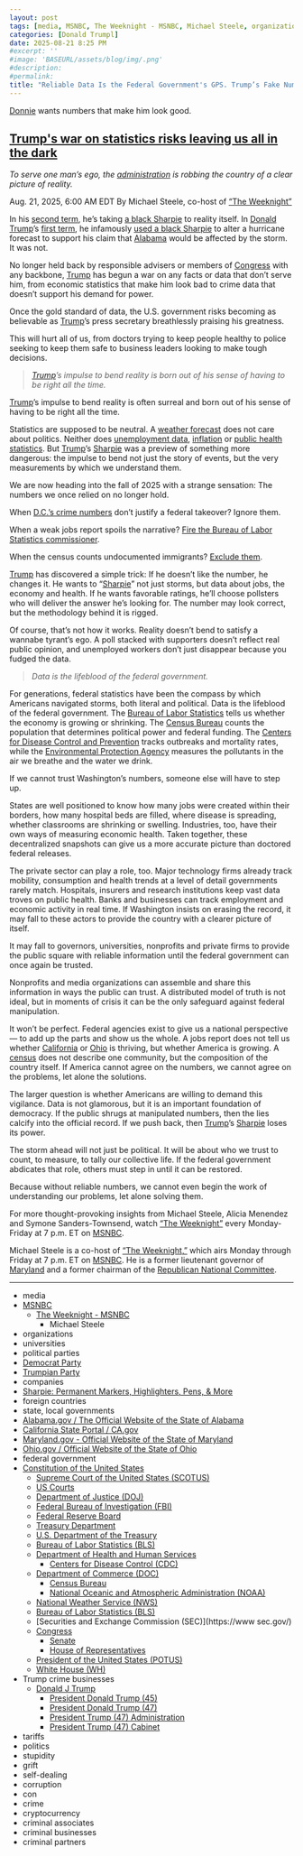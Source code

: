 ```yaml
---
layout: post
tags: [media, MSNBC, The Weeknight - MSNBC, Michael Steele, organizations, universities, political parties, Democrat Party, Trumpian Party, companies, Sharpie –  Permanent Markers Highlighters Pens & More, foreign countries, state local governments, Alabama.gov / The Official Website of the State of Alabama, California State Portal / CA.gov, Maryland.gov - Official Website of the State of Maryland, Ohio.gov / Official Website of the State of Ohio, federal government, Constitution of the United States, Supreme Court of the United States (SCOTUS), US Courts, Department of Justice (DOJ), Federal Bureau of Investigation (FBI), Federal Reserve Board, Treasury Department, U.S. Department of the Treasury, Bureau of Labor Statistics (BLS), Department of Health and Human Services (HHS), Centers for Disease Control (CDC), Department of Commerce (DOC), Census Bureau, National Oceanic and Atmospheric Administration (NOAA), National Weather Service (NWS), Bureau of Labor Statistics (BLS), Securities and Exchange Commission (SEC), Congress, Senate, House of Representatives, President of the United States (POTUS), White House (WH), Trump crime businesses, Donald J Trump, President Donald Trump (45), President Donald Trump (47), President Trump (47) Administration, President Trump (47) Cabinet, tariffs, politics, stupidity, grift, self-dealing, corruption, con, crime, cryptocurrency, criminal associates, criminal businesses, criminal partners]
categories: [Donald Trumpl]
date: 2025-08-21 8:25 PM 
#excerpt: ''
#image: 'BASEURL/assets/blog/img/.png'
#description:
#permalink:
title: "Reliable Data Is the Federal Government's GPS. Trump’s Fake Numbers Would Be Like Driving at Night Without Headlights"
---
```


[Donnie](https://www.donaldjtrump.com/) wants numbers that make him look good. 

## [Trump's war on statistics risks leaving us all in the dark](https://www.msnbc.com/opinion/msnbc-opinion/trump-statistics-crime-economy-health-rcna226069)

*To serve one man’s ego, the [administration](https://www.whitehouse.gov/administration/) is robbing the country of a clear picture of reality.*

Aug. 21, 2025, 6:00 AM EDT
By Michael Steele, co-host of [“The Weeknight”](https://www.msnbc.com/weeknight)


In his [second term](https://www.whitehouse.gov/administration/donald-j-trump/), he’s taking [a black Sharpie](https://www.msnbc.com/msnbc/watch/sharpie-gate-president-trump-s-alternate-hurricane-map-68235845962) to reality itself.
In [Donald Trump](https://www.donaldjtrump.com/)’s [first term](https://trumpwhitehouse.archives.gov/), he infamously [used a black Sharpie](https://www.msnbc.com/rachel-maddow-show/maddowblog/nine-months-later-relevance-sharpiegate-lingers-n1231178) to alter a hurricane forecast to support his claim that [Alabama](https://www.alabama.gov/) would be affected by the storm. It was not.

No longer held back by responsible advisers or members of [Congress](https://www.congress.gov/) with any backbone, [Trump](https://www.donaldjtrump.com/) has begun a war on any facts or data that don’t serve him, from economic statistics that make him look bad to crime data that doesn’t support his demand for power.

Once the gold standard of data, the U.S. government risks becoming as believable as [Trump](https://www.donaldjtrump.com/)’s press secretary breathlessly praising his greatness.

This will hurt all of us, from doctors trying to keep people healthy to police seeking to keep them safe to business leaders looking to make tough decisions.

> *[Trump](https://www.donaldjtrump.com/)’s impulse to bend reality is born out of his sense of having to be right all the time.*

[Trump](https://www.donaldjtrump.com/)’s impulse to bend reality is often surreal and born out of his sense of having to be right all the time.

Statistics are supposed to be neutral. A [weather forecast](https://www.weather.gov/) does not care about politics. Neither does [unemployment data](https://www.bls.gov/news.release/laus.toc.htm), [inflation](https://www.bls.gov/news.release/cpi.toc.htm) or [public health statistics](https://www.cdc.gov/nchs/index.html). But [Trump](https://www.donaldjtrump.com/)’s [Sharpie](https://www.sharpie.com/) was a preview of something more dangerous: the impulse to bend not just the story of events, but the very measurements by which we understand them.

We are now heading into the fall of 2025 with a strange sensation: The numbers we once relied on no longer hold.

When [D.C.’s crime numbers](https://www.msnbc.com/rachel-maddow-show/maddowblog/justice-department-launches-investigation-dc-crime-data-trumps-complai-rcna226085) don’t justify a federal takeover? Ignore them.

When a weak jobs report spoils the narrative? [Fire the Bureau of Labor Statistics commissioner](https://www.msnbc.com/opinion/msnbc-opinion/trump-markets-jobs-report-bls-economy-rcna223353).

When the census counts undocumented immigrants? [Exclude them](https://www.msnbc.com/opinion/msnbc-opinion/trumps-demand-new-census-unconstitutional-impossible-rcna223771).

[Trump](https://www.donaldjtrump.com/) has discovered a simple trick: If he doesn’t like the number, he changes it. He wants to “[Sharpie](https://www.sharpie.com/)” not just storms, but data about jobs, the economy and health. If he wants favorable ratings, he’ll choose pollsters who will deliver the answer he’s looking for. The number may look correct, but the methodology behind it is rigged.

Of course, that’s not how it works. Reality doesn’t bend to satisfy a wannabe tyrant’s ego. A poll stacked with supporters doesn’t reflect real public opinion, and unemployed workers don’t just disappear because you fudged the data.

> *Data is the lifeblood of the federal government.*

For generations, federal statistics have been the compass by which Americans navigated storms, both literal and political. Data is the lifeblood of the federal government. The [Bureau of Labor Statistics](https://www.bls.gov/) tells us whether the economy is growing or shrinking. The [Census Bureau](https://www.census.gov/) counts the population that determines political power and federal funding. The [Centers for Disease Control and Prevention](https://www.cdc.gov/) tracks outbreaks and mortality rates, while the [Environmental Protection Agency](https://www.epa.gov%) measures the pollutants in the air we breathe and the water we drink.

If we cannot trust Washington’s numbers, someone else will have to step up.

States are well positioned to know how many jobs were created within their borders, how many hospital beds are filled, where disease is spreading, whether classrooms are shrinking or swelling. Industries, too, have their own ways of measuring economic health. Taken together, these decentralized snapshots can give us a more accurate picture than doctored federal releases.

The private sector can play a role, too. Major technology firms already track mobility, consumption and health trends at a level of detail governments rarely match. Hospitals, insurers and research institutions keep vast data troves on public health. Banks and businesses can track employment and economic activity in real time. If Washington insists on erasing the record, it may fall to these actors to provide the country with a clearer picture of itself.

It may fall to governors, universities, nonprofits and private firms to provide the public square with reliable information until the federal government can once again be trusted.

Nonprofits and media organizations can assemble and share this information in ways the public can trust. A distributed model of truth is not ideal, but in moments of crisis it can be the only safeguard against federal manipulation.

It won’t be perfect. Federal agencies exist to give us a national perspective — to add up the parts and show us the whole. A jobs report does not tell us whether [California](https://www.ca.gov/) or [Ohio](https://ohio.gov/) is thriving, but whether America is growing. A [census](https://www.census.gov/) does not describe one community, but the composition of the country itself. If America cannot agree on the numbers, we cannot agree on the problems, let alone the solutions.

The larger question is whether Americans are willing to demand this vigilance. Data is not glamorous, but it is an important foundation of democracy. If the public shrugs at manipulated numbers, then the lies calcify into the official record. If we push back, then [Trump](https://www.donaldjtrump.com/)’s [Sharpie](https://www.sharpie.com/) loses its power.

The storm ahead will not just be political. It will be about who we trust to count, to measure, to tally our collective life. If the federal government abdicates that role, others must step in until it can be restored.

Because without reliable numbers, we cannot even begin the work of understanding our problems, let alone solving them.

For more thought-provoking insights from Michael Steele, Alicia Menendez and Symone Sanders-Townsend, watch [“The Weeknight”](https://www.msnbc.com/weeknight) every Monday-Friday at 7 p.m. ET on [MSNBC](https://www.msnbc.com/).

Michael Steele is a co-host of [“The Weeknight,”](https://www.msnbc.com/weeknight) which airs Monday through Friday at 7 p.m. ET on [MSNBC](https://www.msnbc.com/). He is a former lieutenant governor of [Maryland](https://www.maryland.gov/) and a former chairman of the [Republican National Committee](https://www.gop.com/). 

----
- media 
- [MSNBC](https://www.msnbc.com/)
    - [The Weeknight - MSNBC](https://www.msnbc.com/weeknight)
        - Michael Steele
- organizations 
- universities 
- political parties 
- [Democrat Party](https://www.democrats.org/)
- [Trumpian Party](https://www.gop.com/)
- companies 
- [Sharpie: Permanent Markers, Highlighters, Pens, & More](https://www.sharpie.com/)
- foreign countries 
- state, local governments 
- [Alabama.gov / The Official Website of the State of Alabama](https://www.alabama.gov/)
- [California State Portal / CA.gov](https://www.ca.gov/)
- [Maryland.gov - Official Website of the State of Maryland](https://www.maryland.gov/)
- [Ohio.gov / Official Website of the State of Ohio](https://ohio.gov/)
- federal government 
- [Constitution of the United States](https://constitution.congress.gov/)
    - [Supreme Court of the United States (SCOTUS)](https://www.supremecourt.gov/)
    - [US Courts](https://www.uscourts.gov/)
    - [Department of Justice (DOJ)](https://www.justice.gov/)
    - [Federal Bureau of Investigation (FBI)](https://www.fbi.gov/)
    - [Federal Reserve Board](https://www.federalreserve.gov/)
    - [Treasury Department](https://home.treasury.gov/)
    - [U.S. Department of the Treasury](https://home.treasury.gov/)
    - [Bureau of Labor Statistics (BLS)](https://www.bls.gov/)
    - [Department of Health and Human Services](https://www.hhs.gov/)
        - [Centers for Disease Control (CDC)](https://www.cdc.gov/)
    - [Department of Commerce (DOC)](https://www.commerce.gov/)
        - [Census Bureau](https://www.census.gov/)
        - [National Oceanic and Atmospheric Administration (NOAA)](https://www.noaa.gov/)
    - [National Weather Service (NWS)](https://www.weather.gov/)
    - [Bureau of Labor Statistics (BLS)](https://www.bls.gov/)
    - [Securities and Exchange Commission (SEC)](https://www sec.gov/)
    - [Congress](https://www.congress.gov/)
        - [Senate](https://www.senate.gov/)
        - [House of Representatives](https://www.house.gov/)
    - [President of the United States (POTUS)](https://www.whitehouse.gov/)
    - [White House (WH)](https://www.whitehouse.gov/)
- Trump crime businesses 
    - [Donald J Trump](https://www.donaldjtrump.com/)
         - [President Donald Trump (45)](https://trumpwhitehouse.archives.gov/)
        - [President Donald Trump (47)](https://www.whitehouse.gov/administration/donald-j-trump/)
        - [President Trump (47) Administration](https://www.whitehouse.gov/administration/)
        - [President Trump (47) Cabinet](https://www.whitehouse.gov/administration/the-cabinet/)
- tariffs
- politics
- stupidity
- grift
- self-dealing
- corruption
- con
- crime
- cryptocurrency 
- criminal associates
- criminal businesses
- criminal partners
 